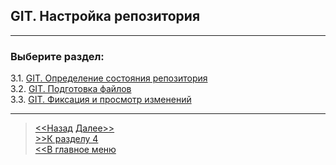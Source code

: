 ## GIT. Настройка репозитория
---

### Выберите раздел:

3.1. [GIT. Определение состояния репозитория](./stayreposit.md)   
3.2. [GIT. Подготовка файлов](./preferfiles.md)   
3.3. [GIT. Фиксация и просмотр изменений](./fixchange.md)   

----
> [<<Назад](./changesave.md) [Далее>>](./stayreposit.md)  
> [>>К разделу 4](./startmenu4.md)   
> [<<В главное меню](./readme.md)  